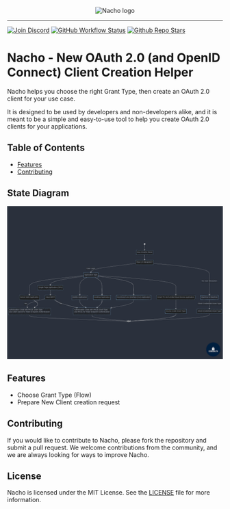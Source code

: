<p align="center">
    <img src="https://nacho.cerberauth.com/logo.png" height="150" alt="Nacho logo">
</p>

---

[![Join Discord](https://img.shields.io/discord/1242773130137833493?label=Discord&style=for-the-badge)](https://vulnapi.cerberauth.com/discord)
[![GitHub Workflow Status](https://img.shields.io/github/actions/workflow/status/cerberauth/nacho/main.yml?branch=main&label=core%20build&style=for-the-badge)](https://github.com/cerberauth/nacho/actions/workflows/main.yml)
[![Github Repo Stars](https://img.shields.io/github/stars/cerberauth/nacho?style=for-the-badge)](https://github.com/cerberauth/nacho)

# Nacho - New OAuth 2.0 (and OpenID Connect) Client Creation Helper

Nacho helps you choose the right Grant Type, then create an OAuth 2.0 client for your use case.

It is designed to be used by developers and non-developers alike, and it is meant to be a simple and easy-to-use tool to help you create OAuth 2.0 clients for your applications.

## Table of Contents

- [Features](#features)
- [Contributing](#contributing)

## State Diagram

![Grant Type Choice State Diagram](./docs/grant-type-state-diagram.png)

## Features

- Choose Grant Type (Flow)
- Prepare New Client creation request

## Contributing

If you would like to contribute to Nacho, please fork the repository and submit a pull request. We welcome contributions from the community, and we are always looking for ways to improve Nacho.

## License

Nacho is licensed under the MIT License. See the [LICENSE](./LICENSE) file for more information.
